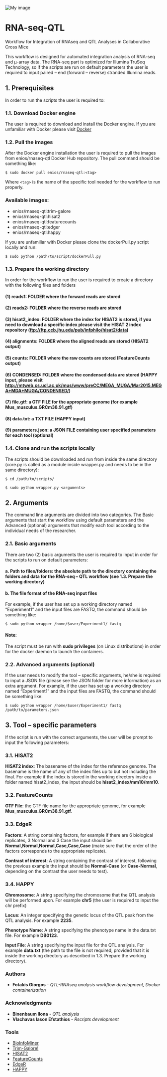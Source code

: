![My image](https://github.com/e-nios/RNA-seq-QTL/blob/master/enios.png)

# RNA-seq-QTL
Workflow for Integration of RNAseq and QTL Analyses in Collaborative Cross Mice

This workflow is designed for automated integration analysis of RNA-seq and μ-array data. The RNA-seq part is optimized for Illumina TruSeq Technology, so if the scripts are run on default parameters the user is required to input paired – end (forward – reverse) stranded Illumina reads.

## 1. Prerequisites

In order to run the scripts the user is required to:

### 1.1. Download Docker engine
The user is required to download and install the Docker engine. If you are unfamiliar with Docker please visit [Docker](https://docs.docker.com/install/)

### 1.2. Pull the images
After the Docker engine installation the user is required to pull the images from enios/rnaseq-qtl Docker Hub repository. The pull command should be something like:
```
$ sudo docker pull enios/rnaseq-qtl:<tag>
```
Where `<tag>` is the name of the specific tool needed for the workflow to run properly.

### Available images:
* enios/rnaseq-qtl:trim-galore
* enios/rnaseq-qtl:hisat2
* enios/rnaseq-qtl:featurecounts
* enios/rnaseq-qtl:edger
* enios/rnaseq-qtl:happy


If you are unfamiliar with Docker please clone the dockerPull.py script locally and run:

```
$ sudo python /path/to/script/dockerPull.py
```

### 1.3. Prepare the working directory
In order for the workflow to run the user is required to create a directory with the following files and folders

#### (1) reads1: FOLDER where the forward reads are stored
#### (2) reads2: FOLDER where the reverse reads are stored
#### (3) hisat2_index:  FOLDER where the index for HISAT2 is stored, if you need to download a specific index please visit the HISAT 2 index repository (ftp://ftp.ccb.jhu.edu/pub/infphilo/hisat2/data)
#### (4) alignments: FOLDER where the aligned reads are stored (HISAT2 output)
#### (5) counts: FOLDER where the raw counts are stored (FeatureCounts output)
#### (6) CONDENSED: FOLDER where the condensed data are stored (HAPPY input, please visit http://mtweb.cs.ucl.ac.uk/mus/www/preCC/MEGA_MUGA/Mar2015.MEGA+MDA+MUGA/CONDENSED/)
#### (7) file.gtf: a GTF FILE for the appropriate genome (for example Mus_musculus.GRCm38.91.gtf)
#### (8) data.txt: a TXT FILE (HAPPY input)
#### (9) parameters.json: a JSON FILE containing user specified parameters for each tool (optional)

### 1.4. Clone and run the scripts locally
The scripts should be downloaded and run from inside the same directory (core.py is called as a module inside wrapper.py and needs to be in the same directory):
```
$ cd /path/to/scripts/

$ sudo python wrapper.py <arguments>
```

## 2. Arguments
The command line arguments are divided into two categories. The Basic arguments that start the workflow using default parameters and the Advanced (optional) arguments that modify each tool according to the individual needs of the researcher.

### 2.1. Basic arguments
There are two (2) basic arguments the user is required to input in order for the scripts to run on default parameters:
#### a. Path to files/folders: the absolute path to the directory containing the folders and data for the RNA-seq – QTL workflow (see 1.3. Prepare the working directory)
#### b. The file format of the RNA-seq input files

For example, if the user has set up a working directory named “Experiment1” and the input files are FASTQ, the command should be something like:
```
$ sudo python wrapper /home/$user/Experiment1/ fastq
```
#### Note:
The script must be run with **sudo privileges** (on Linux distributions) in order for the docker daemon to launch the containers. 

### 2.2. Advanced arguments (optional)
If the user needs to modify the tool – specific arguments, he/she is required to input a JSON file (please see the JSON folder for more information) as an extra argument.
For example, if the user has set up a working directory named “Experiment1” and the input files are FASTQ, the command should be something like:
```
$ sudo python wrapper /home/$user/Experiment1/ fastq /path/to/parameters.json
```

## 3. Tool – specific parameters
If the script is run with the correct arguments, the user will be prompt to input the following parameters:

### 3.1. HISAT2
**HISAT2 index**:	The basename of the index for the reference genome. The basename is the name of any of the index files up to but not including the final. For example if the index is stored in the working directory inside a folder named hisat2_index, the input should be **hisat2_index/mm10/mm10**.

### 3.2. FeatureCounts
**GTF File**: the GTF file name for the appropriate genome, for example **Mus_musculus.GRCm38.91.gtf**.

### 3.3. EdgeR
**Factors**: A string containing factors, for example if there are 6 biological replicates, 3 Normal and 3 Case the input should be **Normal,Normal,Normal,Case,Case,Case** (make sure that the order of the factors corresponds to the appropriate replicate).

**Contrast of interest**: A string containing the contrast of interest, following the previous example the input should be **Normal-Case** (or **Case-Normal**, depending on the contrast the user needs to test).

### 3.4. HAPPY
**Chromosome**: A string specifying the chromosome that the QTL analysis will be performed upon. For example **chr5** (the user is required to input the chr prefix)

**Locus**: An integer specifying the genetic locus of the QTL peak from the QTL analysis. For example **2235**.

**Phenotype Name**: A string specifying the phenotype name in the data.txt file. For example **DB0123**.

**Input File**: A string specifying the input file for the QTL analysis. For example **data.txt** (the path to the file is not required, provided that it is inside the working directory as described in  1.3. Prepare the working directory).


### Authors

* **Fotakis Giorgos** - *QTL-RNAseq analysis workflow development, Docker containerization*

### Acknowledgments

* **Binenbaum Ilona** - *QTL analysis*
* **Vlachavas Iason Efstathios** - *Rscripts development*

### Tools

* [BioInfoMiner](https://e-nios.com/bioinfominer/)
* [Trim-Galore!](https://www.bioinformatics.babraham.ac.uk/projects/trim_galore/)
* [HISAT2](https://ccb.jhu.edu/software/hisat2/index.shtml)
* [FeatureCounts](http://bioinf.wehi.edu.au/featureCounts/)
* [EdgeR](http://bioconductor.org/packages/release/bioc/html/edgeR.html)
* [HAPPY](http://r-forge.r-project.org/projects/happy/)
